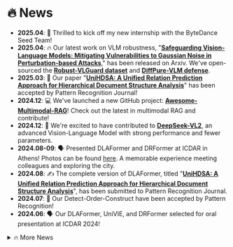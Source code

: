 # 🔥 News

<ul>
<li><b>2025.04</b>: 🎉 Thrilled to kick off my new internship with the ByteDance Seed Team!</li>
<li><b>2025.04</b>: 🔥 Our latest work on VLM robustness, "<a href="https://arxiv.org/abs/2504.01308"><b>Safeguarding Vision-Language Models: Mitigating Vulnerabilities to Gaussian Noise in Perturbation-based Attacks</b></a>," has been released on Arxiv. We've open-sourced the <a href="https://huggingface.co/datasets/Jarvis1111/RobustVLGuard"><b>Robust-VLGuard dataset</b></a> and <a href="https://github.com/JarvisUSTC/DiffPure-RobustVLM"><b>DiffPure-VLM defense</b></a>.</li>
<li><b>2025.03</b>: 🎉 Our paper "<a href="https://arxiv.org/abs/2503.15893"><b>UniHDSA: A Unified Relation Prediction Approach for Hierarchical Document Structure Analysis</b></a>" has been accepted by Pattern Recognition Journal!</li>
<li><b>2024.12</b>: 💻 We've launched a new GitHub project: <a href="https://github.com/JarvisUSTC/Awesome-Multimodal-RAG"><b>Awesome-Multimodal-RAG</b></a>! Check out the latest in multimodal RAG and contribute!</li>
<li><b>2024.12</b>: 🤝 We're excited to have contributed to <a href="https://github.com/deepseek-ai/DeepSeek-VL2"><b>DeepSeek-VL2</b></a>, an advanced Vision-Language Model with strong performance and fewer parameters.</li>
<li><b>2024.08-09</b>: 🗣️ Presented DLAFormer and DRFormer at ICDAR in Athens! Photos can be found <a href="https://photos.app.goo.gl/8aw4mYxDUtA5ELuJ6">here</a>. A memorable experience meeting colleagues and exploring the city.</li>
<li><b>2024.08</b>: ✍️ The complete version of DLAFormer, titled "<a href="https://arxiv.org/abs/2503.15893"><b>UniHDSA: A Unified Relation Prediction Approach for Hierarchical Document Structure Analysis</b></a>", has been submitted to Pattern Recognition Journal.</li>
<li><b>2024.07</b>: 🎉 Our Detect-Order-Construct have been accepted by Pattern Recognition!</li>
<li><b>2024.06</b>: 🗣️ Our DLAFormer, UniVIE, and DRFormer selected for oral presentation at ICDAR 2024!</li>
</ul>
<details>
<summary> 🔥 More News</summary>
<ul>
<li><b>2024.03</b>: 🚀 Azure AI Document Intelligence now supports Hierarchical Document Structure Analysis (HDSA), based on our "<a href="https://arxiv.org/abs/2401.11874"><b>Detect-Order-Construct: A Tree Construction based Approach for Hierarchical Document Structure Analysis</b></a>" paper. Details on <a href="https://arxiv.org/abs/2401.11874">arXiv</a> and the <a href="https://techcommunity.microsoft.com/t5/ai-azure-ai-services-blog/document-intelligence-preview-adds-more-prebuilts-support-for/ba-p/4084608">official announcement</a>.</li>
<li><b>2024.03</b>: 💻 Source code released for our <a href="https://github.com/JarvisUSTC/Language-Enhanced-CLIP-For-Multi-label-Image-Recognition"><b>Language-Enhanced Image New Category Discovery solution</b></a> from the CVPR 2023 HIT Workshop.</li>
<li><b>2024.02</b>: ✍️ Our new work on Document Layout Analysis, <b>DLAFormer: A End-to-End Transformer for Document Layout Analysis</b>, submitted to ICDAR 2024.</li>
<li><b>2024.01</b>: 💡 Introduced <a href="https://arxiv.org/abs/2401.09220"><b>UniVIE: A Unified Label Space Approach to Visual Information Extraction from Form-like Documents</b></a>! Reframing VIE as relation prediction with a unified label space.</li>
<li><b>2024.01</b>: 📄 New technical paper released: <a href="https://arxiv.org/abs/2401.09232"><b>Dynamic Relation Transformer for Contextual Text Block Detection</b></a>!</li>
<li><b>2023.12</b>: 🏆 <a href="https://mp.weixin.qq.com/s/B1r2uJ0bNg_u50vuNI5MPw"><b>2nd Prize</b>, 2023 International Algorithm Case Competition (Visual Prompt Tuning Challenge @ CVPR 2023 HIT Workshop)</a>, <b>200,000 RMB bonus</b>!</li>
<li><b>2023.11</b>: ✍️ Our new progress on Hierarchical Document Structure Analysis submitted to Pattern Recognition Journal.</li>
<li><b>2023.07</b>: 🎉 "<a href="https://arxiv.org/abs/2303.11615"><b>Robust Table Structure Recognition with Dynamic Queries Enhanced Detection Transformer</b></a>" accepted by Pattern Recognition Journal!</li>
<li><b>2023.04</b>: 🎉 Two papers accepted by <b>ICDAR 2023</b>!</li>
<li><b>2023.03</b>: 💡 Proposed a new <a href="https://arxiv.org/abs/2303.11615"><b>Dynamic Queries based Detection Transformer</b></a> for more robust table structure recognition!</li>
<li><b>2022.12</b>: 🏆 <a href="https://mp.weixin.qq.com/s/Au8oRHbX0Ls2gL4WiBNmqw"><b>2nd Prize</b>, 2022 International Algorithm Case Competition (Panoptic Scene Graph Challenge @ ECCV 2022 SenseHuman Workshop)</a>, <b>100,000 RMB bonus</b>!</li>
<li><b>2022.09</b>: 🎉 One paper accepted by <b>ACM MM 2022</b>!</li>
</ul>
</details>